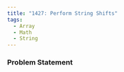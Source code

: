```yaml
---
title: "1427: Perform String Shifts"
tags:
  - Array
  - Math
  - String
---
```

### Problem Statement


